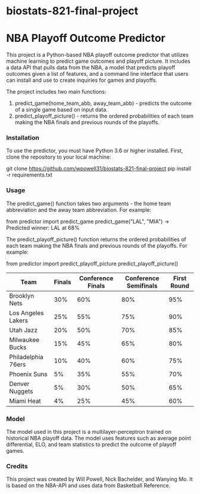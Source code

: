 # biostats-821-final-project

# NBA Playoff Outcome Predictor

This project is a Python-based NBA playoff outcome predictor that utilizes machine learning to predict game outcomes and playoff picture. It includes a data API that pulls data from the NBA, a model that predicts playoff outcomes given a list of features, and a command line interface that users can install and use to create inquiries for games and playoffs.

The project includes two main functions:

1. predict_game(home_team_abb, away_team_abb) - predicts the outcome of a single game based on input data.
2. predict_playoff_picture() - returns the ordered probabilities of each team making the NBA finals and previous rounds of the playoffs.

### Installation

To use the predictor, you must have Python 3.6 or higher installed. First, clone the repository to your local machine:

git clone https://github.com/wpowell31/biostats-821-final-project
pip install -r requirements.txt

### Usage

The predict_game() function takes two arguments - the home team abbreviation and the away team abbreviation. For example:

from predictor import predict_game
predict_game("LAL", "MIA") -> Predicted winner: LAL at 68%

The predict_playoff_picture() function returns the ordered probabilities of each team making the NBA finals and previous rounds of the playoffs. For example:

from predictor import predict_playoff_picture
predict_playoff_picture()

| Team | Finals | Conference Finals | Conference Semifinals | First Round |
| --- | --- | --- | --- | --- |
| Brooklyn Nets | 30% | 60% | 80% | 95% |
| Los Angeles Lakers | 25% | 55% | 75% | 90% |
| Utah Jazz | 20% | 50% | 70% | 85% |
| Milwaukee Bucks | 15% | 45% | 65% | 80% |
| Philadelphia 76ers | 10% | 40% | 60% | 75% |
| Phoenix Suns | 5% | 35% | 55% | 70% |
| Denver Nuggets | 5% | 30% | 50% | 65% |
| Miami Heat | 4% | 25% | 45% | 60% |

### Model

The model used in this project is a multilayer-perceptron trained on historical NBA playoff data. The model uses features such as average point differential, ELO, and team statistics to predict the outcome of playoff games. 

### Credits

This project was created by Will Powell, Nick Bachelder, and Wanying Mo. It is based on the NBA-API and uses data from Basketball Reference.
